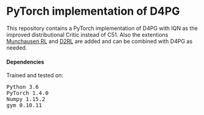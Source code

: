 # PyTorch implementation of  D4PG 

This repository contains a PyTorch implementation of D4PG with IQN as the improved distributional Critic instead of C51. Also the extentions [Munchausen RL](https://arxiv.org/abs/2007.14430) and [D2RL](https://paperswithcode.com/paper/d2rl-deep-dense-architectures-in-1) are added and can be combined with D4PG as needed. 
  

#### Dependencies
Trained and tested on:
<pre>
Python 3.6
PyTorch 1.4.0  
Numpy 1.15.2 
gym 0.10.11 
</pre>


